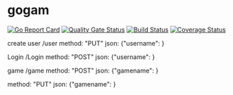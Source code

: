 # gogam
[![Go Report Card](https://goreportcard.com/badge/github.com/Kaibling/gogam)](https://goreportcard.com/report/github.com/Kaibling/gogam)
[![Quality Gate Status](https://sonarcloud.io/api/project_badges/measure?project=Kaibling_gogam&metric=alert_status)](https://sonarcloud.io/dashboard?id=Kaibling_gogam)
[![Build Status](https://travis-ci.org/Kaibling/gogam.svg?branch=master)](https://travis-ci.org/Kaibling/gogam)
[![Coverage Status](https://coveralls.io/repos/github/Kaibling/gogam/badge.svg?branch=master)](https://coveralls.io/github/Kaibling/gogam?branch=master)


create user
/user 
method: "PUT"
json: {"username": <username>}

Login
/Login
method: "POST"
json: {"username": <username>}

game
/game
method: "POST"
json: {"gamename": <gamename>}

method: "PUT"
json: {"gamename": <gamename>}